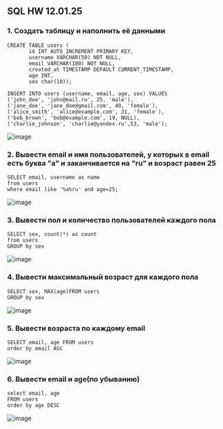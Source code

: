 ## SQL HW 12.01.25

### 1. Создать таблицу и наполнить её данными
```
CREATE TABLE users (
       id INT AUTO_INCREMENT PRIMARY KEY,
       username VARCHAR(50) NOT NULL,
       email VARCHAR(100) NOT NULL,
       created_at TIMESTAMP DEFAULT CURRENT_TIMESTAMP,
       age INT,
       sex char(10));

INSERT INTO users (username, email, age, sex) VALUES
('john_doe', 'john@mail.ru', 25, 'male'),
('jane_doe', 'jane_doe@gmail.com', 40, 'female'),
('alice_smith', 'alice@example.com', 31, 'female'),
('bob_brown', 'bob@example.com', 19, NULL),  
('charlie_johnson', 'charlie@yandex.ru',53, 'male');
```
![image](https://github.com/user-attachments/assets/c3e504fe-9894-412b-882f-f5abcf35dd48)

### 2. Вывести email и имя пользователей, у которых в email есть буква "а" и заканчивается на "ru" и возраст равен 25
```
SELECT email, username as name
from users
where email like '%a%ru' and age=25;
```
![image](https://github.com/user-attachments/assets/bb61ceda-4f4d-4667-9837-41bd165f9f3d)

### 3. Вывести пол и количество пользователей каждого пола
```
SELECT sex, count(*) as count
from users
GROUP by sex
```
![image](https://github.com/user-attachments/assets/40127343-d627-4e35-bbba-56ba9420958b)

### 4. Вывести максимальный возраст для каждого пола
```
SELECT sex, MAX(age)FROM users
GROUP by sex
```
![image](https://github.com/user-attachments/assets/b1812dd5-a3cb-461d-b539-b5e3de91cf91)

### 5. Вывести возраста по каждому email
```
SELECT email, age FROM users
order by email ASC
```
![image](https://github.com/user-attachments/assets/bba59f4a-426f-4cf4-b8b5-daa8823774a3)

### 6. Вывести email и age(по убыванию)
```
select email, age
FROM users
order by age DESC
```
![image](https://github.com/user-attachments/assets/ce11a543-a502-4442-a49f-b0933a23d0f0)

